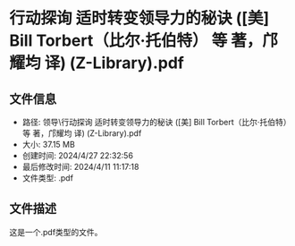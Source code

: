 ﻿# 行动探询 适时转变领导力的秘诀 ([美] Bill Torbert（比尔·托伯特） 等 著，邝耀均 译) (Z-Library).pdf

## 文件信息
- 路径: 领导\行动探询 适时转变领导力的秘诀 ([美] Bill Torbert（比尔·托伯特） 等 著，邝耀均 译) (Z-Library).pdf
- 大小: 37.15 MB
- 创建时间: 2024/4/27 22:32:56
- 最后修改时间: 2024/4/11 11:17:18
- 文件类型: .pdf

## 文件描述
这是一个.pdf类型的文件。

